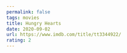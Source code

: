 ```yaml
---
permalink: false
tags: movies
title: Hungry Hearts
date: 2020-09-02
url: https://www.imdb.com/title/tt3344922/
rating: 2
---
```

